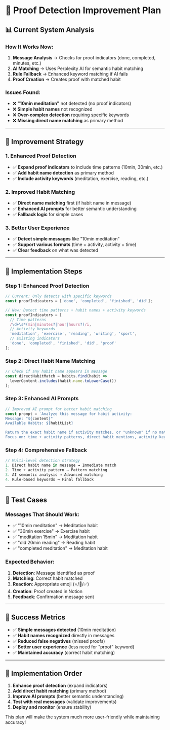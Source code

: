 # 🎯 Proof Detection Improvement Plan

## 📊 **Current System Analysis**

### **How It Works Now:**
1. **Message Analysis** → Checks for proof indicators (done, completed, minutes, etc.)
2. **AI Matching** → Uses Perplexity AI for semantic habit matching
3. **Rule Fallback** → Enhanced keyword matching if AI fails
4. **Proof Creation** → Creates proof with matched habit

### **Issues Found:**
- ❌ **"10min meditation"** not detected (no proof indicators)
- ❌ **Simple habit names** not recognized
- ❌ **Over-complex detection** requiring specific keywords
- ❌ **Missing direct name matching** as primary method

---

## 🚀 **Improvement Strategy**

### **1. Enhanced Proof Detection**
- ✅ **Expand proof indicators** to include time patterns (10min, 30min, etc.)
- ✅ **Add habit name detection** as primary method
- ✅ **Include activity keywords** (meditation, exercise, reading, etc.)

### **2. Improved Habit Matching**
- ✅ **Direct name matching** first (if habit name in message)
- ✅ **Enhanced AI prompts** for better semantic understanding
- ✅ **Fallback logic** for simple cases

### **3. Better User Experience**
- ✅ **Detect simple messages** like "10min meditation"
- ✅ **Support various formats** (time + activity, activity + time)
- ✅ **Clear feedback** on what was detected

---

## 🔧 **Implementation Steps**

### **Step 1: Enhanced Proof Detection**
```typescript
// Current: Only detects with specific keywords
const proofIndicators = ['done', 'completed', 'finished', 'did'];

// New: Detect time patterns + habit names + activity keywords
const proofIndicators = [
  // Time patterns
  /\d+\s*(min|minutes?|hour|hours?)/i,
  // Activity keywords  
  'meditation', 'exercise', 'reading', 'writing', 'sport',
  // Existing indicators
  'done', 'completed', 'finished', 'did', 'proof'
];
```

### **Step 2: Direct Habit Name Matching**
```typescript
// Check if any habit name appears in message
const directHabitMatch = habits.find(habit => 
  lowerContent.includes(habit.name.toLowerCase())
);
```

### **Step 3: Enhanced AI Prompts**
```typescript
// Improved AI prompt for better habit matching
const prompt = `Analyze this message for habit activity:
Message: "${content}"
Available Habits: ${habitList}

Return the exact habit name if activity matches, or "unknown" if no match.
Focus on: time + activity patterns, direct habit mentions, activity keywords.`;
```

### **Step 4: Comprehensive Fallback**
```typescript
// Multi-level detection strategy
1. Direct habit name in message → Immediate match
2. Time + activity pattern → Pattern matching  
3. AI semantic analysis → Advanced matching
4. Rule-based keywords → Final fallback
```

---

## 📝 **Test Cases**

### **Messages That Should Work:**
- ✅ "10min meditation" → Meditation habit
- ✅ "30min exercise" → Exercise habit  
- ✅ "meditation 15min" → Meditation habit
- ✅ "did 20min reading" → Reading habit
- ✅ "completed meditation" → Meditation habit

### **Expected Behavior:**
1. **Detection**: Message identified as proof
2. **Matching**: Correct habit matched
3. **Reaction**: Appropriate emoji (⭐/🎯/✅)
4. **Creation**: Proof created in Notion
5. **Feedback**: Confirmation message sent

---

## 🎯 **Success Metrics**

- ✅ **Simple messages detected** (10min meditation)
- ✅ **Habit names recognized** directly in messages
- ✅ **Reduced false negatives** (missed proofs)
- ✅ **Better user experience** (less need for "proof" keyword)
- ✅ **Maintained accuracy** (correct habit matching)

---

## 🔄 **Implementation Order**

1. **Enhance proof detection** (expand indicators)
2. **Add direct habit matching** (primary method)
3. **Improve AI prompts** (better semantic understanding)
4. **Test with real messages** (validate improvements)
5. **Deploy and monitor** (ensure stability)

This plan will make the system much more user-friendly while maintaining accuracy!
